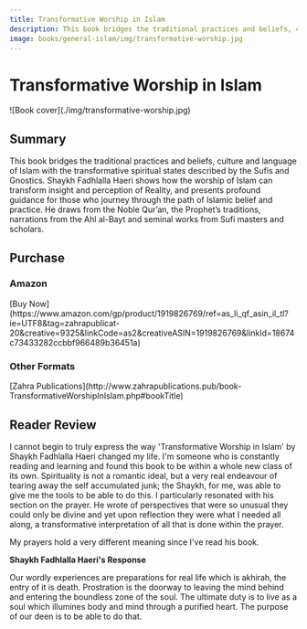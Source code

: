 ```yaml
---
title: Transformative Worship in Islam
description: This book bridges the traditional practices and beliefs, culture and language of Islam with the transformative spiritual states described by the Sufis and Gnostics.
image: books/general-islam/img/transformative-worship.jpg
---
```


# Transformative Worship in Islam

<div markdown="1" class="cover-image">
![Book cover](./img/transformative-worship.jpg)
</div>

## Summary

This book bridges the traditional practices and beliefs, culture and language of Islam with the transformative spiritual states described by the Sufis and Gnostics. Shaykh Fadhlalla Haeri shows how the worship of Islam can transform insight and perception of Reality, and presents profound guidance for those who journey through the path of Islamic belief and practice. He draws from the Noble Qur’an, the Prophet’s traditions, narrations from the Ahl al-Bayt and seminal works from Sufi masters and scholars.

## Purchase

### Amazon

<div markdown="3" class="purchase-link">
[Buy Now](https://www.amazon.com/gp/product/1919826769/ref=as_li_qf_asin_il_tl?ie=UTF8&tag=zahrapublicat-20&creative=9325&linkCode=as2&creativeASIN=1919826769&linkId=18674c73433282ccbbf966489b36451a)
</div>

### Other Formats

<div markdown="3" class="purchase-link">
[Zahra Publications](http://www.zahrapublications.pub/book-TransformativeWorshipInIslam.php#bookTitle)
</div>

## Reader Review

I cannot begin to truly express the way 'Transformative Worship in Islam' by Shaykh Fadhlalla Haeri changed my life. I'm someone who is constantly reading and learning and found this book to be within a whole new class of its own. Spirituality is not a romantic ideal, but a very real endeavour of tearing away the self accumulated junk; the Shaykh, for me, was able to give me the tools to be able to do this. I particularly resonated with his section on the prayer. He wrote of perspectives that were so unusual they could only be divine and yet upon reflection they were what I needed all along, a transformative interpretation of all that is done within the prayer.

My prayers hold a very different meaning since I've read his book.

**Shaykh Fadhlalla Haeri's Response**

Our wordly experiences are preparations for real life which is akhirah, the entry of it is death. Prostration is the doorway to leaving the mind behind and entering the boundless zone of the soul. The ultimate duty is to live as a soul which illumines body and mind through a purified heart. The purpose of our deen is to be able to do that. 